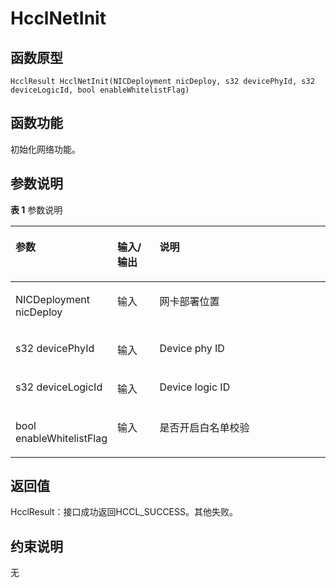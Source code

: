# HcclNetInit 

## 函数原型<a name="zh-cn_topic_0000001956458597_section1493mcpsimp"></a>

```
HcclResult HcclNetInit(NICDeployment nicDeploy, s32 devicePhyId, s32 deviceLogicId, bool enableWhitelistFlag)
```

## 函数功能<a name="zh-cn_topic_0000001956458597_section1496mcpsimp"></a>

初始化网络功能。

## 参数说明<a name="zh-cn_topic_0000001956458597_section1499mcpsimp"></a>

**表 1**  参数说明

<a name="zh-cn_topic_0000001956458597_table1501mcpsimp"></a>
<table><thead align="left"><tr id="zh-cn_topic_0000001956458597_row1508mcpsimp"><th class="cellrowborder" valign="top" width="28.71%" id="mcps1.2.4.1.1"><p id="zh-cn_topic_0000001956458597_p1510mcpsimp"><a name="zh-cn_topic_0000001956458597_p1510mcpsimp"></a><a name="zh-cn_topic_0000001956458597_p1510mcpsimp"></a>参数</p>
</th>
<th class="cellrowborder" valign="top" width="13.86%" id="mcps1.2.4.1.2"><p id="zh-cn_topic_0000001956458597_p1512mcpsimp"><a name="zh-cn_topic_0000001956458597_p1512mcpsimp"></a><a name="zh-cn_topic_0000001956458597_p1512mcpsimp"></a>输入/输出</p>
</th>
<th class="cellrowborder" valign="top" width="57.43000000000001%" id="mcps1.2.4.1.3"><p id="zh-cn_topic_0000001956458597_p1514mcpsimp"><a name="zh-cn_topic_0000001956458597_p1514mcpsimp"></a><a name="zh-cn_topic_0000001956458597_p1514mcpsimp"></a>说明</p>
</th>
</tr>
</thead>
<tbody><tr id="zh-cn_topic_0000001956458597_row1516mcpsimp"><td class="cellrowborder" valign="top" width="28.71%" headers="mcps1.2.4.1.1 "><p id="zh-cn_topic_0000001956458597_p1518mcpsimp"><a name="zh-cn_topic_0000001956458597_p1518mcpsimp"></a><a name="zh-cn_topic_0000001956458597_p1518mcpsimp"></a>NICDeployment nicDeploy</p>
</td>
<td class="cellrowborder" valign="top" width="13.86%" headers="mcps1.2.4.1.2 "><p id="zh-cn_topic_0000001956458597_p1520mcpsimp"><a name="zh-cn_topic_0000001956458597_p1520mcpsimp"></a><a name="zh-cn_topic_0000001956458597_p1520mcpsimp"></a>输入</p>
</td>
<td class="cellrowborder" valign="top" width="57.43000000000001%" headers="mcps1.2.4.1.3 "><p id="zh-cn_topic_0000001956458597_p1522mcpsimp"><a name="zh-cn_topic_0000001956458597_p1522mcpsimp"></a><a name="zh-cn_topic_0000001956458597_p1522mcpsimp"></a>网卡部署位置</p>
</td>
</tr>
<tr id="zh-cn_topic_0000001956458597_row1523mcpsimp"><td class="cellrowborder" valign="top" width="28.71%" headers="mcps1.2.4.1.1 "><p id="zh-cn_topic_0000001956458597_p1525mcpsimp"><a name="zh-cn_topic_0000001956458597_p1525mcpsimp"></a><a name="zh-cn_topic_0000001956458597_p1525mcpsimp"></a>s32 devicePhyId</p>
</td>
<td class="cellrowborder" valign="top" width="13.86%" headers="mcps1.2.4.1.2 "><p id="zh-cn_topic_0000001956458597_p1527mcpsimp"><a name="zh-cn_topic_0000001956458597_p1527mcpsimp"></a><a name="zh-cn_topic_0000001956458597_p1527mcpsimp"></a>输入</p>
</td>
<td class="cellrowborder" valign="top" width="57.43000000000001%" headers="mcps1.2.4.1.3 "><p id="zh-cn_topic_0000001956458597_p1529mcpsimp"><a name="zh-cn_topic_0000001956458597_p1529mcpsimp"></a><a name="zh-cn_topic_0000001956458597_p1529mcpsimp"></a>Device phy ID</p>
</td>
</tr>
<tr id="zh-cn_topic_0000001956458597_row1530mcpsimp"><td class="cellrowborder" valign="top" width="28.71%" headers="mcps1.2.4.1.1 "><p id="zh-cn_topic_0000001956458597_p1532mcpsimp"><a name="zh-cn_topic_0000001956458597_p1532mcpsimp"></a><a name="zh-cn_topic_0000001956458597_p1532mcpsimp"></a>s32 deviceLogicId</p>
</td>
<td class="cellrowborder" valign="top" width="13.86%" headers="mcps1.2.4.1.2 "><p id="zh-cn_topic_0000001956458597_p1534mcpsimp"><a name="zh-cn_topic_0000001956458597_p1534mcpsimp"></a><a name="zh-cn_topic_0000001956458597_p1534mcpsimp"></a>输入</p>
</td>
<td class="cellrowborder" valign="top" width="57.43000000000001%" headers="mcps1.2.4.1.3 "><p id="zh-cn_topic_0000001956458597_p1536mcpsimp"><a name="zh-cn_topic_0000001956458597_p1536mcpsimp"></a><a name="zh-cn_topic_0000001956458597_p1536mcpsimp"></a>Device logic ID</p>
</td>
</tr>
<tr id="zh-cn_topic_0000001956458597_row1537mcpsimp"><td class="cellrowborder" valign="top" width="28.71%" headers="mcps1.2.4.1.1 "><p id="zh-cn_topic_0000001956458597_p1539mcpsimp"><a name="zh-cn_topic_0000001956458597_p1539mcpsimp"></a><a name="zh-cn_topic_0000001956458597_p1539mcpsimp"></a>bool enableWhitelistFlag</p>
</td>
<td class="cellrowborder" valign="top" width="13.86%" headers="mcps1.2.4.1.2 "><p id="zh-cn_topic_0000001956458597_p1541mcpsimp"><a name="zh-cn_topic_0000001956458597_p1541mcpsimp"></a><a name="zh-cn_topic_0000001956458597_p1541mcpsimp"></a>输入</p>
</td>
<td class="cellrowborder" valign="top" width="57.43000000000001%" headers="mcps1.2.4.1.3 "><p id="zh-cn_topic_0000001956458597_p1543mcpsimp"><a name="zh-cn_topic_0000001956458597_p1543mcpsimp"></a><a name="zh-cn_topic_0000001956458597_p1543mcpsimp"></a>是否开启白名单校验</p>
</td>
</tr>
</tbody>
</table>

## 返回值<a name="zh-cn_topic_0000001956458597_section1544mcpsimp"></a>

HcclResult：接口成功返回HCCL\_SUCCESS。其他失败。

## 约束说明<a name="zh-cn_topic_0000001956458597_section1547mcpsimp"></a>

无

